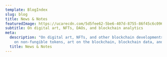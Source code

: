 ```yaml
---
template: BlogIndex
slug: blog
title: News & Notes
featuredImage: https://ucarecdn.com/5d5fee62-5be6-407d-8755-86f45c6c0961/-/crop/1000x428/0,273/-/preview/
subtitle: On digital art, NFTs, DAOs, and blockchain analytics
meta:
  description: "On digital art, NFTs, and other blockchain developments. Get info
    on non-fungible tokens, art on the blockchain, blockchain data, and more. "
  title: News & Notes
---
```

